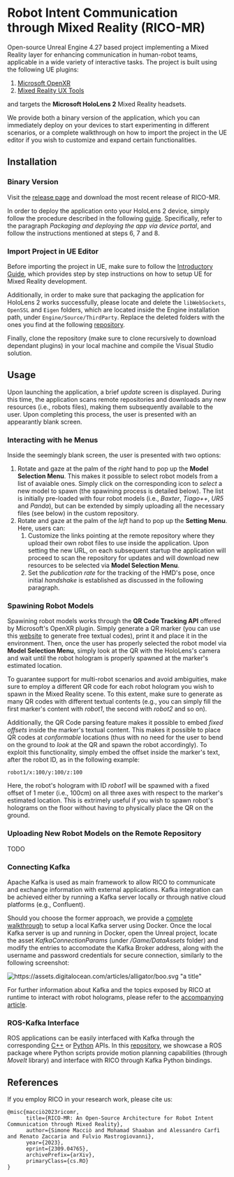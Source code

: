 # Robot Intent Communication through Mixed Reality (RICO-MR)
Open-source Unreal Engine 4.27 based project implementing a Mixed Reality layer for enhancing communication in human-robot teams, applicable in a wide variety of interactive tasks.
The project is built using the following UE plugins:
1. [Microsoft OpenXR](https://github.com/microsoft/Microsoft-OpenXR-Unreal)
2. [Mixed Reality UX Tools](https://www.unrealengine.com/marketplace/en-US/product/mixed-reality-ux-tools)

and targets the **Microsoft HoloLens 2** Mixed Reality headsets.

We provide both a binary version of the application, which you can immediately deploy on your devices to start experimenting in different scenarios, or a complete walkthrough on how to import the project in the UE editor if you wish to customize and expand certain functionalities.

## Installation

### Binary Version

Visit the [release page](https://github.com/TheEngineRoom-UniGe/RICO-MR/releases) and download the most recent release of RICO-MR. 

In order to deploy the application onto your HoloLens 2 device, simply follow the procedure described in the following [guide](https://learn.microsoft.com/en-us/windows/mixed-reality/develop/unreal/tutorials/unreal-uxt-ch6#packaging-and-deploying-the-app-via-device-portal). Specifically, refer to the paragraph *Packaging and deploying the app via device portal*, and follow the instructions mentioned at steps 6, 7 and 8.

### Import Project in UE Editor

Before importing the project in UE, make sure to follow the [Introductory Guide](https://learn.microsoft.com/en-us/windows/mixed-reality/develop/unreal/tutorials/unreal-uxt-ch1), which provides step by step instructions on how to setup UE for Mixed Reality development.

Additionally, in order to make sure that packaging the application for HoloLens 2 works successfully, please locate and delete the `libWebSockets`, `OpenSSL` and `Eigen` folders, which are located inside the Engine installation path, under `Engine/Source/ThirdParty`. Replace the deleted folders with the ones you find at the following [repository](https://github.com/TheEngineRoom-UniGe/RICO-MR-plugins).

Finally, clone the repository (make sure to clone recursively to download dependant plugins) in your local machine and compile the Visual Studio solution. 

## Usage

Upon launching the application, a brief *update* screen is displayed. During this time, the application scans remote repositories and downloads any new resources (i.e., robots files), making them subsequently available to the user. Upon completing this process, the user is presented with an appearantly blank screen.

### Interacting with he Menus

Inside the seemingly blank screen, the user is presented with two options:
 1. Rotate and gaze at the palm of the *right* hand to pop up the **Model Selection Menu**. This makes it possible to select robot models from a list of avaiable ones. Simply click on the corresponding icon to *select* a new model to spawn (the spawining process is detailed below). The list is initially pre-loaded with four robot models (i.e., *Baxter*, *Tiago++*, *UR5* and *Panda*), but can be extended by simply uploading all the necessary files (see below) in the custom repository.
 2. Rotate and gaze at the palm of the *left* hand to pop up the **Setting Menu**. Here, users can:
    1) Customize the links pointing at the remote repository where they upload their own robot files to use inside the application. Upon setting the new URL, on each subsequent startup the application will proceed to scan the repository for updates and will download new resources to be selected via **Model Selection Menu**.
    2) Set the *publication rate* for the tracking of the HMD's pose, once initial *handshake* is established as discussed in the following paragraph.

### Spawining Robot Models

Spawining robot models works through the **QR Code Tracking API** offered by Microsoft's OpenXR plugin. Simply generate a QR marker (you can use this [website](https://www.the-qrcode-generator.com/) to generate free textual codes), print it and place it in the environment. Then, once the user has properly selected the robot model via **Model Selection Menu**, simply look at the QR with the HoloLens's camera and wait until the robot hologram is properly spawned at the marker's estimated location. 

To guarantee support for multi-robot scenarios and avoid ambiguities, make sure to employ a different QR code for each robot hologram you wish to spawn in the Mixed Reality scene. To this extent, make sure to generate as many QR codes with different textual contents (e.g., you can simply fill the first marker's content with *robot1*, the second with *robot2* and so on).

Additionally, the QR Code parsing feature makes it possible to embed *fixed offsets* inside the marker's textual content. This makes it possible to place QR codes at *conformable* locations (thus with no need for the user to bend on the ground to *look* at the QR and spawn the robot accordingly). To exploit this functionality, simply embed the offset inside the marker's text, after the robot ID, as in the following example:

`robot1/x:100/y:100/z:100`

Here, the robot's hologram with ID *robot1* will be spawned with a fixed offset of 1 meter (i.e., 100cm) on all three axes with respect to the marker's estimated location. This is extrimely useful if you wish to spawn robot's holograms on the floor without having to physically place the QR on the ground. 

### Uploading New Robot Models on the Remote Repository

TODO

### Connecting Kafka

Apache Kafka is used as main framework to allow RICO to communicate and exchange information with external applications. Kafka integration can be achieved either by running a Kafka server locally or through native cloud platforms (e.g., Confluent). 

Should you choose the former approach, we provide a [complete walkthrough](https://github.com/TheEngineRoom-UniGe/kafka-docker-compose) to setup a local Kafka server using Docker. 
Once the local Kafka server is up and running in Docker, open the Unreal project, locate the asset *KafkaConnectionParams* (under */Game/DataAssets* folder) and modify the entries to accomodate the Kafka Broker address, along with the username and password credentials for secure connection, similarly to the following screenshot:

![https://assets.digitalocean.com/articles/alligator/boo.svg "a title"](https://github.com/TheEngineRoom-UniGe/RICO-MR/blob/irim-demo/Images/KafkaConnectionParams.png)

For further information about Kafka and the topics exposed by RICO at runtime to interact with robot holograms, please refer to the [accompanying article](https://arxiv.org/abs/2309.04765).

### ROS-Kafka Interface

ROS applications can be easily interfaced with Kafka through the corresponding [C++](https://github.com/mfontanini/cppkafka) or [Python](https://github.com/confluentinc/confluent-kafka-python) APIs. In this [repository](https://github.com/TheEngineRoom-UniGe/ros-kafka-demo), we showcase a ROS package where Python scripts provide motion planning capabilities (through *MoveIt* library) and interface with RICO through Kafka Python bindings. 

## References

If you employ RICO in your research work, please cite us:

```
@misc{macciò2023ricomr,
      title={RICO-MR: An Open-Source Architecture for Robot Intent Communication through Mixed Reality}, 
      author={Simone Macciò and Mohamad Shaaban and Alessandro Carfì and Renato Zaccaria and Fulvio Mastrogiovanni},
      year={2023},
      eprint={2309.04765},
      archivePrefix={arXiv},
      primaryClass={cs.RO}
}
```



